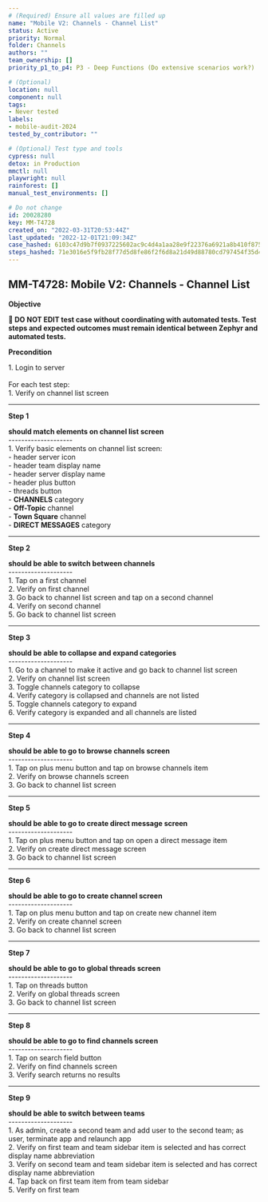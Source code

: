 ```yaml
---
# (Required) Ensure all values are filled up
name: "Mobile V2: Channels - Channel List"
status: Active
priority: Normal
folder: Channels
authors: ""
team_ownership: []
priority_p1_to_p4: P3 - Deep Functions (Do extensive scenarios work?)

# (Optional)
location: null
component: null
tags: 
- Never tested
labels: 
- mobile-audit-2024
tested_by_contributor: ""

# (Optional) Test type and tools
cypress: null
detox: in Production
mmctl: null
playwright: null
rainforest: []
manual_test_environments: []

# Do not change
id: 20028280
key: MM-T4728
created_on: "2022-03-31T20:53:44Z"
last_updated: "2022-12-01T21:09:34Z"
case_hashed: 6103c47d9b7f0937225602ac9c4d4a1aa28e9f22376a6921a8b410f875e9680d4094e148009344e17f28307214b4d5ff
steps_hashed: 71e3016e5f9fb28f77d5d8fe86f2f6d8a21d49d88780cd797454f35d4b0eef8a3908ba88240599bed5f3f951ceaaa045
---
```


<!-- (Auto-generated) Based on frontmatter's "key" and "name" -->

## MM-T4728: Mobile V2: Channels - Channel List

**Objective**

**🛑 DO NOT EDIT test case without coordinating with automated tests. Test steps and expected outcomes must remain identical between Zephyr and automated tests.**

**Precondition**

1\. Login to server\
\
For each test step:\
1\. Verify on channel list screen

---

**Step 1**

**should match elements on channel list screen**\
\--------------------\
1\. Verify basic elements on channel list screen:\
\- header server icon\
\- header team display name\
\- header server display name\
\- header plus button\
\- threads button\
\- **CHANNELS** category\
\- **Off-Topic** channel\
\- **Town Square** channel\
\- **DIRECT MESSAGES** category

---

**Step 2**

**should be able to switch between channels**\
\--------------------\
1\. Tap on a first channel\
2\. Verify on first channel\
3\. Go back to channel list screen and tap on a second channel\
4\. Verify on second channel\
5\. Go back to channel list screen

---

**Step 3**

**should be able to collapse and expand categories**\
\--------------------\
1\. Go to a channel to make it active and go back to channel list screen\
2\. Verify on channel list screen\
3\. Toggle channels category to collapse\
4\. Verify category is collapsed and channels are not listed\
5\. Toggle channels category to expand\
6\. Verify category is expanded and all channels are listed

---

**Step 4**

**should be able to go to browse channels screen**\
\--------------------\
1\. Tap on plus menu button and tap on browse channels item\
2\. Verify on browse channels screen\
3\. Go back to channel list screen

---

**Step 5**

**should be able to go to create direct message screen**\
\--------------------\
1\. Tap on plus menu button and tap on open a direct message item\
2\. Verify on create direct message screen\
3\. Go back to channel list screen

---

**Step 6**

**should be able to go to create channel screen**\
\--------------------\
1\. Tap on plus menu button and tap on create new channel item\
2\. Verify on create channel screen\
3\. Go back to channel list screen

---

**Step 7**

**should be able to go to global threads screen**\
\--------------------\
1\. Tap on threads button\
2\. Verify on global threads screen\
3\. Go back to channel list screen

---

**Step 8**

**should be able to go to find channels screen**\
\--------------------\
1\. Tap on search field button\
2\. Verify on find channels screen\
3\. Verify search returns no results

---

**Step 9**

**should be able to switch between teams**\
\--------------------\
1\. As admin, create a second team and add user to the second team; as user, terminate app and relaunch app\
2\. Verify on first team and team sidebar item is selected and has correct display name abbreviation\
3\. Verify on second team and team sidebar item is selected and has correct display name abbreviation\
4\. Tap back on first team item from team sidebar\
5\. Verify on first team

